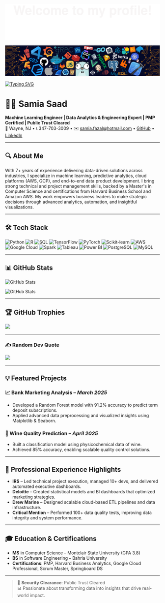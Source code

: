 ![](assets/Bottom_up.svg)

![](assets/header.png)

[![Typing SVG](https://readme-typing-svg.herokuapp.com?color=%230078D4&center=true&vCenter=true&width=800&lines=Hi+there+%F0%9F%91%8B,+I'm+Samia+Saad;Machine+Learning+Engineer+%7C+Data+Analytics+Expert;Python+%7C+R+%7C+SQL+%7C+AWS+%7C+GCP;PMP+Certified+%7C+Public+Trust+Cleared;Transforming+data+into+actionable+insights)](https://github.com/Samiafazal)

# 👩‍💻 Samia Saad

**Machine Learning Engineer | Data Analytics & Engineering Expert | PMP Certified | Public Trust Cleared**  
📍 Wayne, NJ • 📞 347-703-3009 • ✉️ samia.fazal@hotmail.com • [GitHub](https://github.com/SamiaSaad11) • [LinkedIn](https://www.linkedin.com/in/samia-saad-pmp-csm-7090b449/)

---

## 🔍 About Me

With 7+ years of experience delivering data-driven solutions across industries, I specialize in machine learning, predictive analytics, cloud platforms (AWS, GCP), and end-to-end data product development. I bring strong technical and project management skills, backed by a Master's in Computer Science and certifications from Harvard Business School and Amazon AWS. My work empowers business leaders to make strategic decisions through advanced analytics, automation, and insightful visualizations.

---

## 🛠️ Tech Stack

![Python](https://img.shields.io/badge/Python-3776AB?style=for-the-badge&logo=python&logoColor=white)
![R](https://img.shields.io/badge/R-276DC3?style=for-the-badge&logo=r&logoColor=white)
![SQL](https://img.shields.io/badge/SQL-336791?style=for-the-badge&logo=postgresql&logoColor=white)
![TensorFlow](https://img.shields.io/badge/TensorFlow-FF6F00?style=for-the-badge&logo=tensorflow&logoColor=white)
![PyTorch](https://img.shields.io/badge/PyTorch-EE4C2C?style=for-the-badge&logo=pytorch&logoColor=white)
![Scikit-learn](https://img.shields.io/badge/Scikit--Learn-F7931E?style=for-the-badge&logo=scikit-learn&logoColor=white)
![AWS](https://img.shields.io/badge/AWS-232F3E?style=for-the-badge&logo=amazon-aws&logoColor=white)
![Google Cloud](https://img.shields.io/badge/Google_Cloud-4285F4?style=for-the-badge&logo=googlecloud&logoColor=white)
![Spark](https://img.shields.io/badge/Apache_Spark-E25A1C?style=for-the-badge&logo=apachespark&logoColor=white)
![Tableau](https://img.shields.io/badge/Tableau-E97627?style=for-the-badge&logo=tableau&logoColor=white)
![Power BI](https://img.shields.io/badge/Power_BI-F2C811?style=for-the-badge&logo=powerbi&logoColor=black)
![PostgreSQL](https://img.shields.io/badge/PostgreSQL-336791?style=for-the-badge&logo=postgresql&logoColor=white)
![MySQL](https://img.shields.io/badge/MySQL-4479A1?style=for-the-badge&logo=mysql&logoColor=white)

---

## 📊 GitHub Stats

![GitHub Stats](https://github-readme-stats.vercel.app/api?username=SamiaSaad11&theme=algolia&show_icons=true&hide_border=false&count_private=true)

![GitHub Stats](https://github-readme-stats.vercel.app/api/top-langs/?username=SamiaSaad11&theme=algolia&show_icons=true&hide_border=false&layout=compact)

---

## 🏆 GitHub Trophies

![](https://github-profile-trophy.vercel.app/?username=SamiaSaad11&theme=algolia&no-frame=false&no-bg=false&margin-w=4)

---

### ✍️ Random Dev Quote

![](https://quotes-github-readme.vercel.app/api?type=horizontal&theme=radical)

---

## 💡 Featured Projects

### 📈 Bank Marketing Analysis – *March 2025*  
- Developed a Random Forest model with 91.2% accuracy to predict term deposit subscriptions.
- Applied advanced data preprocessing and visualized insights using Matplotlib & Seaborn.

### 🍷 Wine Quality Prediction – *April 2025*  
- Built a classification model using physicochemical data of wine.
- Achieved 85% accuracy, enabling scalable quality control solutions.

---

## 💼 Professional Experience Highlights

- **IRS** – Led technical project execution, managed 10+ devs, and delivered automated executive dashboards.
- **Deloitte** – Created statistical models and BI dashboards that optimized marketing strategies.
- **Drew Marine** – Designed scalable cloud-based ETL pipelines and data infrastructure.
- **Critical Mention** – Performed 100+ data quality tests, improving data integrity and system performance.

---

## 🎓 Education & Certifications

- **MS** in Computer Science – Montclair State University (GPA 3.8)  
- **BS** in Software Engineering – Bahria University  
- **Certifications**: PMP, Harvard Business Analytics, Google Cloud Professional, Scrum Master, Springboard DS  

---

> 🔐 **Security Clearance**: Public Trust Cleared  
> 📊 Passionate about transforming data into insights that drive real-world impact.
